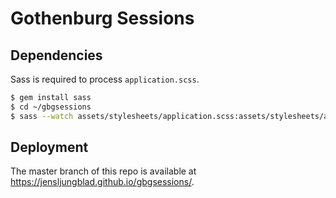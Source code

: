 # Gothenburg Sessions

## Dependencies

Sass is required to process `application.scss`.

```sh
$ gem install sass
$ cd ~/gbgsessions
$ sass --watch assets/stylesheets/application.scss:assets/stylesheets/application.css
```

## Deployment

The master branch of this repo is available at https://jensljungblad.github.io/gbgsessions/.

